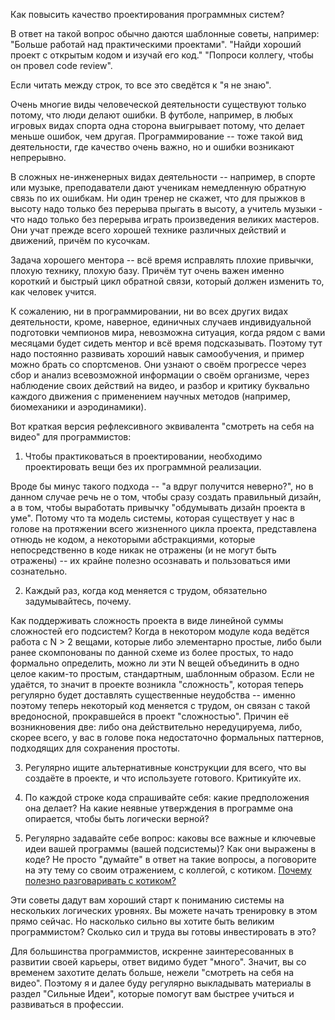 Как повысить качество проектирования программных систем?

В ответ на такой вопрос обычно даются шаблонные советы, например:
"Больше работай над практическими проектами".
"Найди хороший проект с открытым кодом и изучай его код."
"Попроси коллегу, чтобы он провел code review".

Если читать между строк, то все это сведётся к "я не знаю".

Очень многие виды человеческой деятельности существуют только потому, что люди делают ошибки. В футболе, например, в любых игровых видах спорта одна сторона выигрывает потому, что делает меньше ошибок, чем другая. Программирование -- тоже такой вид деятельности, где качество очень важно, но и ошибки возникают непрерывно.

В сложных не-инженерных видах деятельности -- например, в спорте или музыке, преподаватели дают ученикам немедленную обратную связь по их ошибкам. Ни один тренер не скажет, что для прыжков в высоту надо только без перерыва прыгать в высоту, а учитель музыки - что надо только без перерыва играть произведения великих мастеров. Они учат прежде всего хорошей технике различных действий и движений, причём по кусочкам.

Задача хорошего ментора -- всё время исправлять плохие привычки, плохую технику, плохую базу. Причём тут очень важен именно короткий и быстрый цикл обратной связи, который должен изменить то, как человек учится.

К сожалению, ни в программировании, ни во всех других видах деятельности, кроме, наверное, единичных случаев индивидуальной подготовки чемпионов мира, невозможна ситуация, когда рядом с вами месяцами будет сидеть ментор и всё время подсказывать. Поэтому тут надо постоянно развивать хороший навык cамообучения, и пример можно брать со спортсменов. Они узнают о своём прогрессе через сбор и анализ всевозможной информации о своём организме, через наблюдение своих действий на видео, и разбор и критику буквально каждого движения с применением научных методов (например, биомеханики и аэродинамики).

Вот краткая версия рефлексивного эквивалента "смотреть на себя на видео" для программистов:

1. Чтобы практиковаться в проектировании, необходимо проектировать вещи без их программной реализации.

Вроде бы минус такого подхода -- "а вдруг получится неверно?", но в данном случае речь не о том, чтобы сразу создать правильный дизайн, а в том, чтобы выработать привычку "обдумывать дизайн проекта в уме". Потому что та модель системы, которая существует у нас в голове на протяжении всего жизненного цикла проекта, представлена отнюдь не кодом, а некоторыми абстракциями, которые непосредственно в коде никак не отражены (и не могут быть отражены) -- их крайне полезно осознавать и пользоваться ими сознательно.

2. Каждый раз, когда код меняется с трудом, обязательно задумывайтесь, почему.

Как поддерживать сложность проекта в виде линейной суммы сложностей его подсистем? Когда в некотором модуле кода ведётся работа с N > 2 вещами, которые либо элементарно простые, либо были ранее скомпонованы по данной схеме из более простых, то надо формально определить, можно ли эти N вещей объединить в одно целое каким-то простым, стандартным, шаблонным образом. Если не удаётся, то значит в проекте возникла "сложность", которая теперь регулярно будет доставлять существенные неудобства -- именно поэтому теперь некоторый код меняется с трудом, он связан с такой вредоносной, прокравшейся в проект "сложностью". Причин её возникновения две: либо она действительно нередуцируема, либо, скорее всего, у вас в голове пока недостаточно формальных паттернов, подходящих для сохранения простоты.

3. Регулярно ищите альтернативные конструкции для всего, что вы создаёте в проекте, и что используете готового. Критикуйте их.

4. По каждой строке кода спрашивайте себя: какие предположения она делает? На какие неявные утверждения в программе она опирается, чтобы быть логически верной?

5. Регулярно задавайте себе вопрос: каковы все важные и ключевые идеи вашей программы (вашей подсистемы)? Как они выражены в коде? Не просто "думайте" в ответ на такие вопросы, а поговорите на эту тему со своим отражением, с коллегой, с котиком.
[Почему полезно разговаривать с котиком?](https://skillsmart.ru/ama/a0s3.html)

Эти советы дадут вам хороший старт к пониманию системы на нескольких логических уровнях. Вы можете начать тренировку в этом прямо сейчас. Но насколько сильно вы хотите быть великим программистом? Сколько сил и труда вы готовы инвестировать в это?

Для большинства программистов, искренне заинтересованных в развитии своей карьеры, ответ видимо будет "много". Значит, вы со временем захотите делать больше, нежели "смотреть на себя на видео". Поэтому я и далее буду регулярно выкладывать материалы в раздел "Сильные Идеи", которые помогут вам быстрее учиться и развиваться в профессии. 
